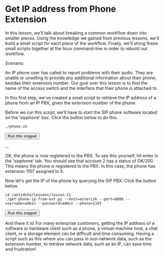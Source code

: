 # Get IP address from Phone Extension

In this lesson, we'll talk about breaking a common workflow down into smaller pieces.  Using the knowledge we gained from previous lessons, we'll build a small script for each piece of the workflow.  Finally, we'll string these small scripts together at the linux command-line in order to rebuild our workflow.

Scenario:

An IP phone user has called to report problems with their audio.  They are unable or unwilling to provide any additional information about their phone, besides their extension number.  Our goal over this lesson is to find the name of the access switch and the interface that their phone is attached to.

In this first step, we've created a small script to retrieve the IP address of a phone from an IP PBX, given the extension number of the phone.  

Before we run this script, we'll have to start the SIP phone software located on the 'sipphone' box.  Click the button below to do this.

```
./phone.sh
```
<button type="button" class="btn btn-primary btn-sm" onclick="runSnippetInTab('sipphone', 0)">Run this snippet</button>

...

OK, the phone is now registered to the PBX.  To see this yourself, hit enter in the 'sipphone' tab.  You should see that account 2 has a status of OK/200.  This means the phone is registered to the PBX.
In this case, the phone has extension 1107 assigned to it.

Now let's get the IP of the phone by querying the SIP PBX.  Click the button below.


```
cd /antidote/lessons/lesson-21
./get-phone-ip-from-ext.py --host=asterisk --port=8088 --username=admin --password=admin --phone=1107
```
<button type="button" class="btn btn-primary btn-sm" onclick="runSnippetInTab('linux1', 1)">Run this snippet</button>

And there it is!  For many enterprise customers, getting the IP address of a software or hardware client such as a phone, a virtual-machine host, a chat client, or a storage element can be difficult and time consuming. Having a script such as this where you can pass in non-network data, such as the extension number, to retrieve network data, such as an IP, can save time and frustration!



